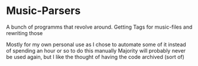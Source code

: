# Music-Parsers
A bunch of programms that revolve around. Getting Tags for music-files and rewriting those

Mostly for my own personal use as I chose to automate some of it instead of spending an hour or so to do this manually
Majority will probably never be used again, but I like the thought of having the code archived (sort of)
